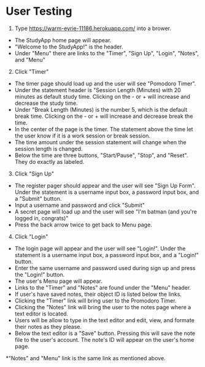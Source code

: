 # User Testing #

1. Type  https://warm-eyrie-11186.herokuapp.com/ into a brower.
 * The StudyApp home page will appear.
 * "Welcome to the StudyApp!" is the header.
 * Under "Menu" there are links to the "Timer", "Sign Up", "Login", "Notes", and "Menu"
  
2. Click "Timer"
 * The timer page should load up and the user will see "Pomodoro Timer". 
 * Under the statement header is "Session Length (Minutes) with 20 minutes as default study time. Clicking on the - or + will increase        and decrease the study time. 
 * Under "Break Length (Minutes) is the number 5, which is the default break time. Clicking on the - or + will increase and decrease break    the time.
 * In the center of the page is the timer. The statement above the time let the user know if it is a work session or break session.
 * The time amount under the session statement will change when the session length is changed.
 * Below the time are three buttons, "Start/Pause", "Stop", and "Reset". They do exactly as labeled.
   
 3. Click "Sign Up"
  * The register pager should appear and the user will see "Sign Up Form". Under the statement is a username input box, a password input       box, and a "Submit" button.
  * Input a username and password and click "Submit"
  * A secret page will load up and the user will see "I'm batman (and you're logged in, congrats)"
  * Press the back arrow twice to get back to Menu page.
  
 4. Click "Login"
  * The login page will appear and the user will see "Login!". Under the statement is a username input box, a password input box, and a         "Login!" button.
  * Enter the same username and password used during sign up and press the "Login!" button.
  * The user's Menu page will appear. 
  * Links to the "Timer" and "Notes" are found under the "Menu" header.
  * If user's have saved notes, their object ID is listed below the links.
  * Clicking the "Timer" link will bring user to the Promodoro Timer.
  * Clicking the "Notes" link will bring the user to the notes page where a text editor is located. 
  * Users will be allow to type in the text editor and edit, view, and formate their notes as they please.
  * Below the text editor is a "Save" button. Pressing this will save the note file to the user's account. The note's ID will appear on the     user's home page.

*"Notes" and "Menu" link is the same link as mentioned above.

